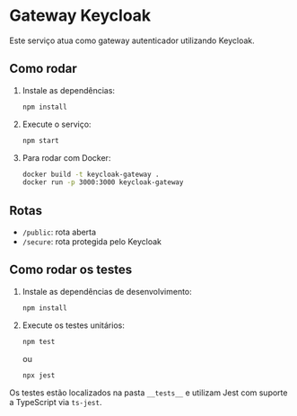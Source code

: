 # Gateway Keycloak

Este serviço atua como gateway autenticador utilizando Keycloak.

## Como rodar

1. Instale as dependências:
   ```bash
   npm install
   ```
2. Execute o serviço:
   ```bash
   npm start
   ```
3. Para rodar com Docker:
   ```bash
   docker build -t keycloak-gateway .
   docker run -p 3000:3000 keycloak-gateway
   ```

## Rotas
- `/public`: rota aberta
- `/secure`: rota protegida pelo Keycloak

## Como rodar os testes

1. Instale as dependências de desenvolvimento:
   ```bash
   npm install
   ```

2. Execute os testes unitários:
   ```bash
   npm test
   ```
   ou
   ```bash
   npx jest
   ```

Os testes estão localizados na pasta `__tests__` e utilizam Jest com suporte a TypeScript via `ts-jest`.